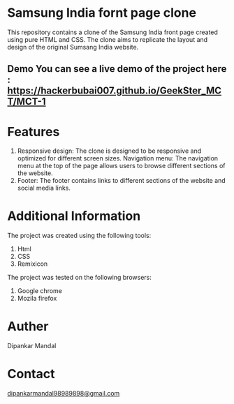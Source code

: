 # Samsung India fornt page clone

This repository contains a clone of the Samsung India front page created using pure HTML and CSS. The clone aims to replicate the layout and design of the original Sumsang India website.

## Demo You can see a live demo of the project here : https://hackerbubai007.github.io/GeekSter_MCT/MCT-1

# Features
1. Responsive design: The clone is designed to be responsive and optimized for different screen sizes. Navigation menu: The navigation menu at the top of the page allows users to browse different sections of the website.
2. Footer: The footer contains links to different sections of the website and social media links.

# Additional Information
The project was created using the following tools:
1. Html
2. CSS
3. Remixicon

The project was tested on the following browsers:
1. Google chrome
2. Mozila firefox

 # Auther
 Dipankar Mandal

 # Contact
 dipankarmandal98989898@gmail.com
 
